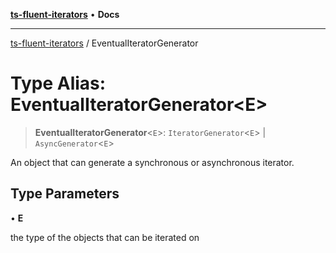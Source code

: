 [**ts-fluent-iterators**](../README.md) • **Docs**

---

[ts-fluent-iterators](../README.md) / EventualIteratorGenerator

# Type Alias: EventualIteratorGenerator\<E\>

> **EventualIteratorGenerator**\<`E`\>: `IteratorGenerator`\<`E`\> \| `AsyncGenerator`\<`E`\>

An object that can generate a synchronous or asynchronous iterator.

## Type Parameters

• **E**

the type of the objects that can be iterated on
